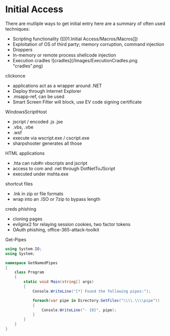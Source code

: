 # Initial Access

There are mutliple ways to get initial entry here are a summary of often used techniques:
* Scripting functionality ([[01.Initial Access/Macros/Macros]])
* Exploitation of OS of third party; memory corruption, command injection
* Droppers
* In-memory or remote process shellcode injection
* Execution cradles
![cradles](/Images/ExecutionCradles.png "cradles".png)
  
clickonce
* applications act as a wrapper around .NET
* Deploy through Internet Explorer
* .msapp-ref, can be used
* Smart Screen Filter will block, use EV code signing certificate
  
WindowsScriptHost
* jscript / encoded .js .jse
* .vbs, .vbe
* .wsf
* execute via wscript.exe / cscript.exe
* sharpshooter generates all those
  
HTML applications
* .hta can rub#n vbscripts and jscript
* access to com and .net through DotNetToJScript
* executed under mshta.exe
  
shortcut files
* .lnk in zip or file formats
* wrap into an .ISO or 7zip to bypass length
  
creds phishing
* cloning pages
* evilginx2 for relaying session cookies, two factor tokens
* OAuth phishing, office-365-attack-toolkit

Get-Pipes
```csharp
using System.IO;
using System;

namespace GetNamedPipes
{
    class Program
    {
        static void Main(string[] args)
        {
            Console.WriteLine("[*] Found the following pipes:");

            foreach(var pipe in Directory.GetFiles("\\\\.\\\\pipe"))
            {
                Console.WriteLine("- {0}", pipe);
            }
        }
    }
}
```


